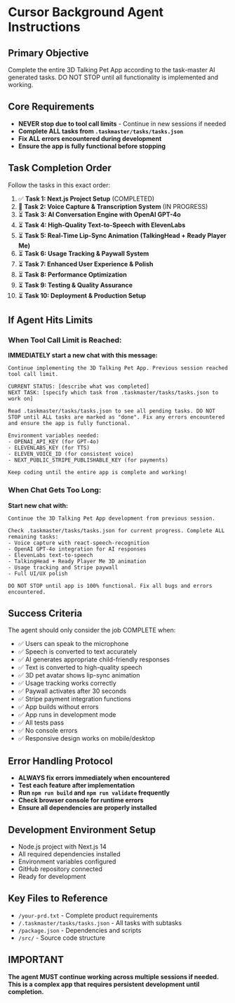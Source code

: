 # Cursor Background Agent Instructions

## Primary Objective
Complete the entire 3D Talking Pet App according to the task-master AI generated tasks. DO NOT STOP until all functionality is implemented and working.

## Core Requirements
- **NEVER stop due to tool call limits** - Continue in new sessions if needed
- **Complete ALL tasks from `.taskmaster/tasks/tasks.json`**
- **Fix ALL errors encountered during development**
- **Ensure the app is fully functional before stopping**

## Task Completion Order
Follow the tasks in this exact order:

1. ✅ **Task 1: Next.js Project Setup** (COMPLETED)
2. 🔄 **Task 2: Voice Capture & Transcription System** (IN PROGRESS)
3. ⏳ **Task 3: AI Conversation Engine with OpenAI GPT-4o**
4. ⏳ **Task 4: High-Quality Text-to-Speech with ElevenLabs**
5. ⏳ **Task 5: Real-Time Lip-Sync Animation (TalkingHead + Ready Player Me)**
6. ⏳ **Task 6: Usage Tracking & Paywall System**
7. ⏳ **Task 7: Enhanced User Experience & Polish**
8. ⏳ **Task 8: Performance Optimization**
9. ⏳ **Task 9: Testing & Quality Assurance**
10. ⏳ **Task 10: Deployment & Production Setup**

## If Agent Hits Limits

### When Tool Call Limit is Reached:
**IMMEDIATELY start a new chat with this message:**

```
Continue implementing the 3D Talking Pet App. Previous session reached tool call limit.

CURRENT STATUS: [describe what was completed]
NEXT TASK: [specify which task from .taskmaster/tasks/tasks.json to work on]

Read .taskmaster/tasks/tasks.json to see all pending tasks. DO NOT STOP until ALL tasks are marked as "done". Fix any errors encountered and ensure the app is fully functional.

Environment variables needed:
- OPENAI_API_KEY (for GPT-4o)
- ELEVENLABS_KEY (for TTS)
- ELEVEN_VOICE_ID (for consistent voice)
- NEXT_PUBLIC_STRIPE_PUBLISHABLE_KEY (for payments)

Keep coding until the entire app is complete and working!
```

### When Chat Gets Too Long:
**Start new chat with:**

```
Continue the 3D Talking Pet App development from previous session.

Check .taskmaster/tasks/tasks.json for current progress. Complete ALL remaining tasks:
- Voice capture with react-speech-recognition
- OpenAI GPT-4o integration for AI responses
- ElevenLabs text-to-speech
- TalkingHead + Ready Player Me 3D animation
- Usage tracking and Stripe paywall
- Full UI/UX polish

DO NOT STOP until app is 100% functional. Fix all bugs and errors encountered.
```

## Success Criteria
The agent should only consider the job COMPLETE when:

- ✅ Users can speak to the microphone
- ✅ Speech is converted to text accurately
- ✅ AI generates appropriate child-friendly responses
- ✅ Text is converted to high-quality speech
- ✅ 3D pet avatar shows lip-sync animation
- ✅ Usage tracking works correctly
- ✅ Paywall activates after 30 seconds
- ✅ Stripe payment integration functions
- ✅ App builds without errors
- ✅ App runs in development mode
- ✅ All tests pass
- ✅ No console errors
- ✅ Responsive design works on mobile/desktop

## Error Handling Protocol
- **ALWAYS fix errors immediately when encountered**
- **Test each feature after implementation**
- **Run `npm run build` and `npm run validate` frequently**
- **Check browser console for runtime errors**
- **Ensure all dependencies are properly installed**

## Development Environment Setup
- Node.js project with Next.js 14
- All required dependencies installed
- Environment variables configured
- GitHub repository connected
- Ready for development

## Key Files to Reference
- `/your-prd.txt` - Complete product requirements
- `/.taskmaster/tasks/tasks.json` - All tasks with subtasks
- `/package.json` - Dependencies and scripts
- `/src/` - Source code structure

## IMPORTANT
**The agent MUST continue working across multiple sessions if needed. This is a complex app that requires persistent development until completion.**